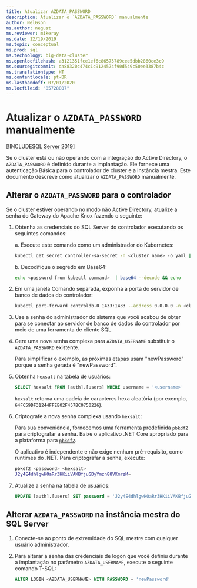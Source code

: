 ```yaml
---
title: Atualizar AZDATA_PASSWORD
description: Atualizar o `AZDATA_PASSWORD` manualmente
author: NelGson
ms.author: negust
ms.reviewer: mikeray
ms.date: 12/19/2019
ms.topic: conceptual
ms.prod: sql
ms.technology: big-data-cluster
ms.openlocfilehash: a3121351fce1ef6c86575789cee5dbb2860ce3c9
ms.sourcegitcommit: da88320c474c1c9124574f90d549c50ee3387b4c
ms.translationtype: HT
ms.contentlocale: pt-BR
ms.lasthandoff: 07/01/2020
ms.locfileid: "85728807"
---
```

# <a name="manually-update-azdata_password"></a>Atualizar o `AZDATA_PASSWORD` manualmente

[!INCLUDE[SQL Server 2019](../includes/applies-to-version/sqlserver2019.md)]

Se o cluster está ou não operando com a integração do Active Directory, o `AZDATA_PASSWORD` é definido durante a implantação. Ele fornece uma autenticação Básica para o controlador de cluster e a instância mestra. Este documento descreve como atualizar o `AZDATA_PASSWORD` manualmente.

## <a name="change-azdata_password-for-controller"></a>Alterar o `AZDATA_PASSWORD` para o controlador

Se o cluster estiver operando no modo não Active Directory, atualize a senha do Gateway do Apache Knox fazendo o seguinte:

1. Obtenha as credenciais do SQL Server do controlador executando os seguintes comandos:

   a. Execute este comando como um administrador do Kubernetes:

   ```bash
   kubectl get secret controller-sa-secret -n <cluster name> -o yaml | grep password
   ```

   b. Decodifique o segredo em Base64:
   
   ```bash
   echo <password from kubectl command>  | base64 --decode && echo
   ```

1. Em uma janela Comando separada, exponha a porta do servidor de banco de dados do controlador:

   ```bash
   kubectl port-forward controldb-0 1433:1433 --address 0.0.0.0 -n <cluster name>
   ```
 
1. Use a senha do administrador do sistema que você acabou de obter para se conectar ao servidor de banco de dados do controlador por meio de uma ferramenta de cliente SQL.

1. Gere uma nova senha complexa para `AZDATA_USERNAME` substituir o `AZDATA_PASSWORD` existente.

   Para simplificar o exemplo, as próximas etapas usam "newPassword" porque a senha gerada é "newPassword". 

1. Obtenha `hexsalt` na tabela de usuários:

   ```sql
   SELECT hexsalt FROM [auth].[users] WHERE username = '<username>'
   ```

   `hexsalt` retorna uma cadeia de caracteres hexa aleatória (por exemplo, `64FC59DF31244FFEE02F457BC0750226`).

1. Criptografe a nova senha complexa usando `hexsalt`:

   Para sua conveniência, fornecemos uma ferramenta predefinida `pbkdf2` para criptografar a senha. Baixe o aplicativo .NET Core apropriado para a plataforma para [`pbkdf2`](https://github.com/microsoft/sql-server-samples/tree/master/samples/features/sql-big-data-cluster/security/password-hashing/pbkdf2/prebuilt-binaries).

   O aplicativo é independente e não exige nenhum pré-requisito, como runtimes do .NET. Para criptografar a senha, execute:

   ```bash
   pbkdf2 <password> <hexsalt>
   J2y4E4dhlgwHOaRr3HKiiVAKBfjuGDyYmzn88VXmrzM=
   ```

1. Atualize a senha na tabela de usuários:

   ```SQL
   UPDATE [auth].[users] SET password = 'J2y4E4dhlgwHOaRr3HKiiVAKBfjuGDyYmzn88VXmrzM=' WHERE username = '<username>'
   ```

## <a name="change-azdata_password-in-the-sql-server-master-instance"></a>Alterar `AZDATA_PASSWORD` na instância mestra do SQL Server

1. Conecte-se ao ponto de extremidade do SQL mestre com qualquer usuário administrador.

1. Para alterar a senha das credenciais de logon que você definiu durante a implantação no parâmetro `AZDATA_USERNAME`, execute o seguinte comando T-SQL:

   ```sql
   ALTER LOGIN <AZDATA_USERNAME> WITH PASSWORD = 'newPassword'
   ```
